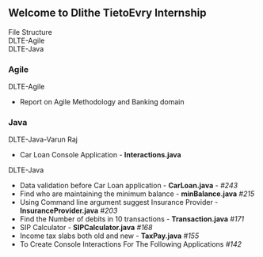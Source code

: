<h2>Welcome to Dlithe TietoEvry Internship</h2>

File Structure </br>
DLTE-Agile</br>
  DLTE-Java
  
<h3>Agile</h3>
DLTE-Agile</br>
  <ul>
  <li>Report on Agile Methodology and Banking domain</li>
  </ul>

<h3>Java</h3>
DLTE-Java-Varun Raj
<ul>
  <li>Car Loan Console Application - <b>Interactions.java</b> </li>
</ul>
DLTE-Java
<ul>
<li>Data validation before Car Loan application - <b>CarLoan.java</b> - <i>#243</i></li>
<li>Find who are maintaining the minimum balance - <b>minBalance.java</b> <i>#215</i></li>
<li>Using Command line argument suggest Insurance Provider - <b>InsuranceProvider.java</b> <i>#203</i></li>
<li>Find the Number of debits in 10 transactions - <b>Transaction.java</b> <i>#171</i></li>
<li>SIP Calculator - <b>SIPCalculator.java</b> <i>#168</i></li>
<li>Income tax slabs both old and new - <b>TaxPay.java</b> <i>#155</i></li>
<li>To Create Console Interactions For The Following Applications <i>#142</i></li>
</ul>

